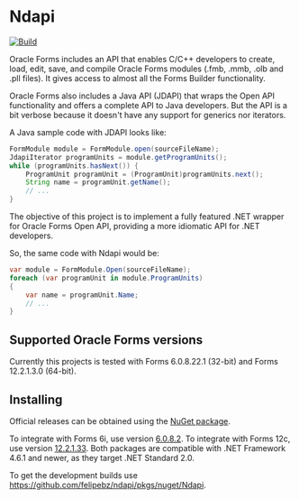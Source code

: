 Ndapi
=====

[![Build](https://github.com/felipebz/ndapi/actions/workflows/build.yml/badge.svg)](https://github.com/felipebz/ndapi/actions/workflows/build.yml)

Oracle Forms includes an API that enables C/C++ developers to create, load, edit, save, and compile Oracle Forms modules (.fmb, .mmb, .olb and .pll files). It gives access to almost all the Forms Builder functionality.

Oracle Forms also includes a Java API (JDAPI) that wraps the Open API functionality and offers a complete API to Java developers. But the API is a bit verbose because it doesn't have any support for generics nor iterators.

A Java sample code with JDAPI looks like:

```java
FormModule module = FormModule.open(sourceFileName);
JdapiIterator programUnits = module.getProgramUnits();
while (programUnits.hasNext()) {
    ProgramUnit programUnit = (ProgramUnit)programUnits.next();
    String name = programUnit.getName();
    // ...
}
```

The objective of this project is to implement a fully featured .NET wrapper for Oracle Forms Open API, providing a more idiomatic API for .NET developers. 

So, the same code with Ndapi would be:

```csharp
var module = FormModule.Open(sourceFileName);
foreach (var programUnit in module.ProgramUnits)
{
    var name = programUnit.Name;
    // ...
}
```

Supported Oracle Forms versions
-------------------------------

Currently this projects is tested with Forms 6.0.8.22.1 (32-bit)  and Forms 12.2.1.3.0 (64-bit).

Installing
----------

Official releases can be obtained using the [NuGet package](https://www.nuget.org/packages/Ndapi).

To integrate with Forms 6i, use version [6.0.8.2](https://www.nuget.org/packages/Ndapi/6.0.8.2). To integrate with Forms
12c, use version [12.2.1.33](https://www.nuget.org/packages/Ndapi/12.2.1.33). Both packages are compatible with .NET
Framework 4.6.1 and newer, as they target .NET Standard 2.0.

To get the development builds use https://github.com/felipebz/ndapi/pkgs/nuget/Ndapi.
